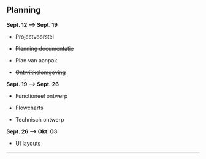 ## Planning

**Sept. 12 --> Sept. 19**

- ~~Projectvoorstel~~

- ~~Planning documentatie~~

- Plan van aanpak

- ~~Ontwikkelomgeving~~

**Sept. 19 --> Sept. 26**

- Functioneel ontwerp

- Flowcharts

- Technisch ontwerp

**Sept. 26 --> Okt. 03**

- UI layouts

---